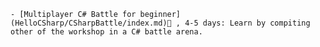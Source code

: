 
    - [Multiplayer C# Battle for beginner](HelloCSharp/CSharpBattle/index.md)🚷 , 4-5 days: Learn by compiting other of the workshop in a C# battle arena.
